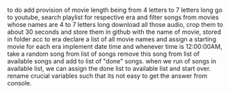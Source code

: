 to do
add provision of movie length being from 4 letters to 7 letters long
go to youtube, search playlist for respective era and filter songs from movies whose names are 4 to 7 letters long
download all those audio, crop them to about 30 seconds and store them in github with the name of movie, stored in folder acc to era
declare a list of all movie names and assign a starting movie for each era
implement date time and whenever time is 12:00:00AM, take a random song from list of songs
remove this song from list of available songs and add to list of "done" songs. when we run of songs in available list, we can assign the done list to available list and start over.
rename crucial variables such that its not easy to get the answer from console.